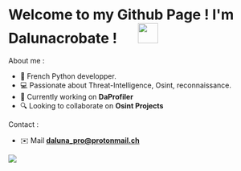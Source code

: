 
# Welcome to my Github Page ! I'm Dalunacrobate ! &emsp;  <img src="https://github.com/TheDudeThatCode/TheDudeThatCode/blob/master/Assets/Hi.gif" width="40px">

About me :
- 🚀 French Python developper.
- 💻 Passionate about Threat-Intelligence, Osint, reconnaissance.
- 🔭 Currently working on <strong>DaProfiler</strong>
- 🔍 Looking to collaborate on <strong>Osint Projects</strong>

Contact :
- ✉️ Mail **daluna_pro@protonmail.ch**

<img src="https://github-readme-stats.vercel.app/api?username=Dalunacrobate&show_icons=true&title_color=03fc90&icon_color=03fc90&text_color=03fc90&bg_color=002b19">
